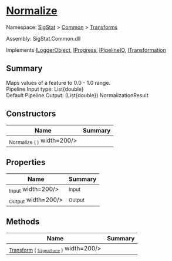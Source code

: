 # [Normalize](./Normalize.md)

Namespace: [SigStat]() > [Common](./../README.md) > [Transforms](./README.md)

Assembly: SigStat.Common.dll

Implements [ILoggerObject](./../ILoggerObject.md), [IProgress](./../Helpers/IProgress.md), [IPipelineIO](./../Pipeline/IPipelineIO.md), [ITransformation](./../ITransformation.md)

## Summary
Maps values of a feature to 0.0 - 1.0 range.  <br>Pipeline Input type: List{double}<br>Default Pipeline Output: (List{double}) NormalizationResult

## Constructors

| Name | Summary | 
| --- | --- | 
| <sub>Normalize (  )</sub><img style="cursor:not-allowed;"> width=200/></div>| <sub></sub>| <br>


## Properties

| Name | Summary | 
| --- | --- | 
| <sub>Input</sub><img style="cursor:not-allowed;"> width=200/></div>| <sub>Input</sub>| <br>
| <sub>Output</sub><img style="cursor:not-allowed;"> width=200/></div>| <sub>Output</sub>| <br>


## Methods

| Name | Summary | 
| --- | --- | 
| <sub>[Transform](./Methods/Normalize-100663636.md) ( [`Signature`](./../Signature.md) )</sub><img style="cursor:not-allowed;"> width=200/></div>| <sub></sub>| <br>


